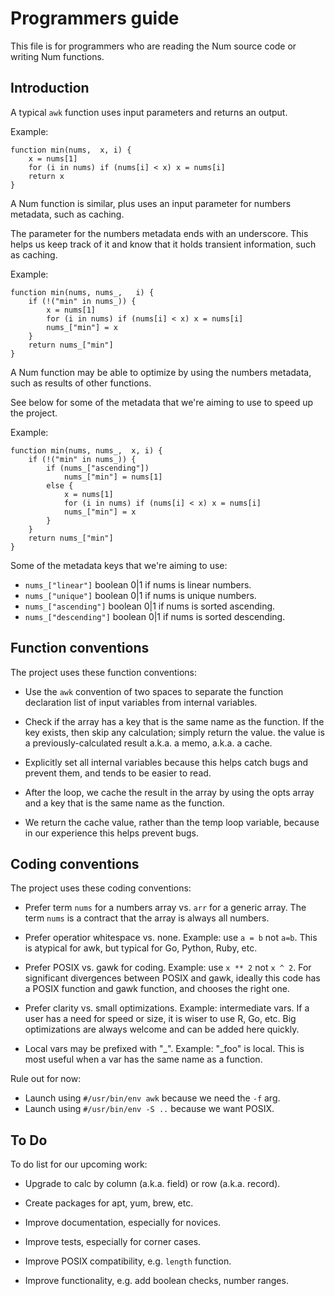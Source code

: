 # Programmers guide

This file is for programmers who are reading the Num source code or writing Num functions.


## Introduction

A typical `awk` function uses input parameters and returns an output.

Example:


    function min(nums,  x, i) {
        x = nums[1]
        for (i in nums) if (nums[i] < x) x = nums[i]
        return x
    }

A Num function is similar, plus uses an input parameter for numbers metadata, such as caching.

The parameter for the numbers metadata ends with an underscore. This helps us keep track of it and know that it holds transient information, such as caching.

Example:

    function min(nums, nums_,   i) {
        if (!("min" in nums_)) {
            x = nums[1]
            for (i in nums) if (nums[i] < x) x = nums[i]
            nums_["min"] = x
        }
        return nums_["min"]
    }

A Num function may be able to optimize by using the numbers metadata, such as results of other functions.

See below for some of the metadata that we're aiming to use to speed up the project.

Example:

    function min(nums, nums_,  x, i) {
        if (!("min" in nums_)) {
            if (nums_["ascending"])
                nums_["min"] = nums[1]
            else {
                x = nums[1]
                for (i in nums) if (nums[i] < x) x = nums[i]
                nums_["min"] = x
            }
        }
        return nums_["min"]
    }


Some of the metadata keys that we're aiming to use:

  * `nums_["linear"]` boolean 0|1 if nums is linear numbers.
  * `nums_["unique"]` boolean 0|1 if nums is unique numbers.
  * `nums_["ascending"]` boolean 0|1 if nums is sorted ascending.
  * `nums_["descending"]` boolean 0|1 if nums is sorted descending.


## Function conventions

The project uses these function conventions:

  * Use the `awk` convention of two spaces to separate the function
    declaration list of input variables from internal variables.

  * Check if the array has a key that is the same name as the function.
    If the key exists, then skip any calculation; simply return the value.
    the value is a previously-calculated result a.k.a. a memo, a.k.a. a cache.

  * Explicitly set all internal variables because this helps
    catch bugs and prevent them, and tends to be easier to read.

  * After the loop, we cache the result in the array by using the
    opts array and a key that is the same name as the function.

  * We return the cache value, rather than the temp loop variable,
    because in our experience this helps prevent bugs.

## Coding conventions

The project uses these coding conventions:

  * Prefer term `nums` for a numbers array vs. `arr` for a generic array.
    The term `nums` is a contract that the array is always all numbers.

  * Prefer operatior whitespace vs. none. Example: use `a = b` not `a=b`.
    This is atypical for awk, but typical for Go, Python, Ruby, etc.

  * Prefer POSIX vs. gawk for coding. Example: use `x ** 2` not `x ^ 2`.
    For significant divergences between POSIX and gawk, ideally this code
    has a POSIX function and gawk function, and chooses the right one.

  * Prefer clarity vs. small optimizations. Example: intermediate vars.
    If a user has a need for speed or size, it is wiser to use R, Go, etc.
    Big optimizations are always welcome and can be added here quickly.

  * Local vars may be prefixed with "_". Example: "_foo" is local.
    This is most useful when a var has the same name as a function.

Rule out for now:

  * Launch using `#/usr/bin/env awk` because we need the `-f` arg.
  * Launch using `#/usr/bin/env -S ..` because we want POSIX.

## To Do

To do list for our upcoming work:

  * Upgrade to calc by column (a.k.a. field) or row (a.k.a. record).

  * Create packages for apt, yum, brew, etc.

  * Improve documentation, especially for novices.

  * Improve tests, especially for corner cases.

  * Improve POSIX compatibility, e.g. `length` function.

  * Improve functionality, e.g. add boolean checks, number ranges.
